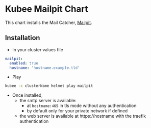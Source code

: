 # Kubee Mailpit Chart


This chart installs the Mail Catcher, [Mailpit](https://github.com/axllent/mailpit). 


## Installation

* In your cluster values file
```yaml
mailpit:
  enabled: true
  hostname: 'hostname.example.tld'
```
* Play
```bash
kubee -c clusterName helmet play mailpit 
```
* Once installed,
  * the smtp server is available:
    * at `hostname:465` in tls mode without any authentication
    * by default only for your private network if defined
  * the web server is available at https://hostname with the traefik authentication

